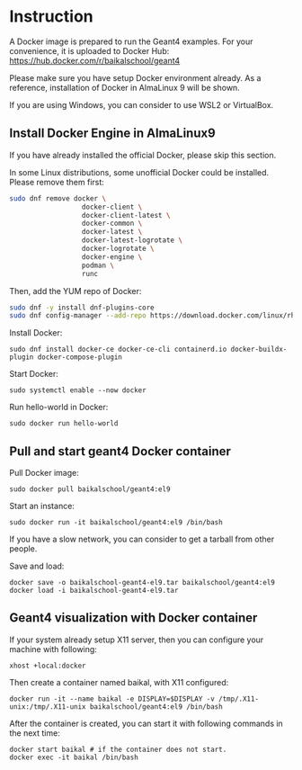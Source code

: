 # Instruction

A Docker image is prepared to run the Geant4 examples. 
For your convenience, it is uploaded to Docker Hub: https://hub.docker.com/r/baikalschool/geant4

Please make sure you have setup Docker environment already. 
As a reference, installation of Docker in AlmaLinux 9 will be shown. 

If you are using Windows, you can consider to use WSL2 or VirtualBox. 

## Install Docker Engine in AlmaLinux9

If you have already installed the official Docker, please skip this section.

In some Linux distributions, some unofficial Docker could be installed. Please remove them first:
```bash
sudo dnf remove docker \
                  docker-client \
                  docker-client-latest \
                  docker-common \
                  docker-latest \
                  docker-latest-logrotate \
                  docker-logrotate \
                  docker-engine \
                  podman \
                  runc
```

Then, add the YUM repo of Docker:
```bash
sudo dnf -y install dnf-plugins-core
sudo dnf config-manager --add-repo https://download.docker.com/linux/rhel/docker-ce.repo
```

Install Docker:
```
sudo dnf install docker-ce docker-ce-cli containerd.io docker-buildx-plugin docker-compose-plugin
```

Start Docker:
```
sudo systemctl enable --now docker
```

Run hello-world in Docker:
```
sudo docker run hello-world
```

## Pull and start geant4 Docker container

Pull Docker image:
```
sudo docker pull baikalschool/geant4:el9
```

Start an instance:
```
sudo docker run -it baikalschool/geant4:el9 /bin/bash
```

If you have a slow network, you can consider to get a tarball from other people.

Save and load:
```
docker save -o baikalschool-geant4-el9.tar baikalschool/geant4:el9
docker load -i baikalschool-geant4-el9.tar
```

## Geant4 visualization with Docker container

If your system already setup X11 server, then you can configure your machine with following:
```
xhost +local:docker
```

Then create a container named baikal, with X11 configured:
```
docker run -it --name baikal -e DISPLAY=$DISPLAY -v /tmp/.X11-unix:/tmp/.X11-unix baikalschool/geant4:el9 /bin/bash
```

After the container is created, you can start it with following commands in the next time:
```
docker start baikal # if the container does not start. 
docker exec -it baikal /bin/bash
```
